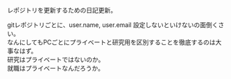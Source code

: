 レポジトリを更新するための日記更新。

gitレポジトリごとに、user.name, user.email 設定しないといけないの面倒くさい。  
なんにしてもPCごとにプライベートと研究用を区別することを徹底するのは大事なはず。  
研究はプライベートではないのか。  
就職はプライベートなんだろうか。  
